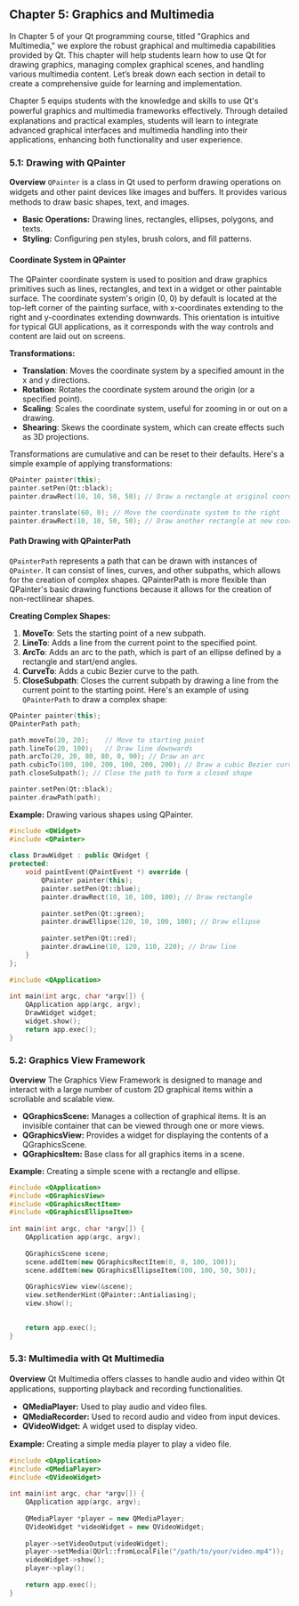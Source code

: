
## Chapter 5: Graphics and Multimedia 

In Chapter 5 of your Qt programming course, titled "Graphics and Multimedia," we explore the robust graphical and multimedia capabilities provided by Qt. This chapter will help students learn how to use Qt for drawing graphics, managing complex graphical scenes, and handling various multimedia content. 
Let’s break down each section in detail to create a comprehensive guide for learning and implementation.


Chapter 5 equips students with the knowledge and skills to use Qt's powerful graphics and multimedia frameworks eﬀectively. Through detailed explanations and practical examples, students will learn to integrate advanced graphical interfaces and multimedia handling into their applications, enhancing both functionality and user experience.
### 5.1: Drawing with QPainter

**Overview**
`QPainter` is a class in Qt used to perform drawing operations on widgets and other paint devices like images and buﬀers. It provides various methods to draw basic shapes, text, and images.
- **Basic Operations:** Drawing lines, rectangles, ellipses, polygons, and texts.
- **Styling:** Conﬁguring pen styles, brush colors, and ﬁll patterns.

#### Coordinate System in QPainter

The QPainter coordinate system is used to position and draw graphics primitives such as lines, rectangles, and text in a widget or other paintable surface. The coordinate system's origin (0, 0) by default is located at the top-left corner of the painting surface, with x-coordinates extending to the right and y-coordinates extending downwards. This orientation is intuitive for typical GUI applications, as it corresponds with the way controls and content are laid out on screens.

**Transformations:**
 -   **Translation**: Moves the coordinate system by a specified amount in the x and y directions.
-   **Rotation**: Rotates the coordinate system around the origin (or a specified point).
-   **Scaling**: Scales the coordinate system, useful for zooming in or out on a drawing.
-   **Shearing**: Skews the coordinate system, which can create effects such as 3D projections.

Transformations are cumulative and can be reset to their defaults. Here's a simple example of applying transformations:
```cpp
QPainter painter(this);
painter.setPen(Qt::black);
painter.drawRect(10, 10, 50, 50); // Draw a rectangle at original coordinates

painter.translate(60, 0); // Move the coordinate system to the right
painter.drawRect(10, 10, 50, 50); // Draw another rectangle at new coordinates` 
```
#### Path Drawing with QPainterPath
`QPainterPath` represents a path that can be drawn with instances of `QPainter`. It can consist of lines, curves, and other subpaths, which allows for the creation of complex shapes. QPainterPath is more flexible than QPainter's basic drawing functions because it allows for the creation of non-rectilinear shapes.

**Creating Complex Shapes:**
1.  **MoveTo**: Sets the starting point of a new subpath.
2.  **LineTo**: Adds a line from the current point to the specified point.
3.  **ArcTo**: Adds an arc to the path, which is part of an ellipse defined by a rectangle and start/end angles.
4.  **CurveTo**: Adds a cubic Bezier curve to the path.
5.  **CloseSubpath**: Closes the current subpath by drawing a line from the current point to the starting point.
Here's an example of using `QPainterPath` to draw a complex shape:
```cpp
QPainter painter(this);
QPainterPath path;

path.moveTo(20, 20);    // Move to starting point
path.lineTo(20, 100);   // Draw line downwards
path.arcTo(20, 20, 80, 80, 0, 90); // Draw an arc
path.cubicTo(100, 100, 200, 100, 200, 200); // Draw a cubic Bezier curve
path.closeSubpath(); // Close the path to form a closed shape

painter.setPen(Qt::black);
painter.drawPath(path);
```
**Example:** Drawing various shapes using QPainter.

```cpp
#include <QWidget>
#include <QPainter> 
 
class DrawWidget : public QWidget { 
protected: 
    void paintEvent(QPaintEvent *) override { 
        QPainter painter(this); 
        painter.setPen(Qt::blue); 
        painter.drawRect(10, 10, 100, 100); // Draw rectangle 
 
        painter.setPen(Qt::green); 
        painter.drawEllipse(120, 10, 100, 100); // Draw ellipse 
 
        painter.setPen(Qt::red); 
        painter.drawLine(10, 120, 110, 220); // Draw line 
    } 
}; 
 
#include <QApplication> 
 
int main(int argc, char *argv[]) { 
    QApplication app(argc, argv); 
    DrawWidget widget; 
    widget.show(); 
    return app.exec(); 
} 
```

### 5.2: Graphics View Framework
**Overview**
The Graphics View Framework is designed to manage and interact with a large number of custom 2D graphical items within a scrollable and scalable view.
* **QGraphicsScene:** Manages a collection of graphical items. It is an invisible container that can be viewed through one or more views.
* **QGraphicsView:** Provides a widget for displaying the contents of a QGraphicsScene.
* **QGraphicsItem:** Base class for all graphics items in a scene.

**Example:** Creating a simple scene with a rectangle and ellipse.

```cpp
#include <QApplication>
#include <QGraphicsView>
#include <QGraphicsRectItem>
#include <QGraphicsEllipseItem> 
 
int main(int argc, char *argv[]) { 
    QApplication app(argc, argv); 
 
    QGraphicsScene scene; 
    scene.addItem(new QGraphicsRectItem(0, 0, 100, 100)); 
    scene.addItem(new QGraphicsEllipseItem(100, 100, 50, 50)); 
 
    QGraphicsView view(&scene); 
    view.setRenderHint(QPainter::Antialiasing); 
    view.show(); 
 

    return app.exec(); 
} 
```
### 5.3: Multimedia with Qt Multimedia

**Overview**
Qt Multimedia oﬀers classes to handle audio and video within Qt applications, supporting playback and recording functionalities.
* **QMediaPlayer:** Used to play audio and video ﬁles.
* **QMediaRecorder:** Used to record audio and video from input devices.
* **QVideoWidget:** A widget used to display video.

**Example:** Creating a simple media player to play a video ﬁle.

```cpp
#include <QApplication>
#include <QMediaPlayer>
#include <QVideoWidget> 
 
int main(int argc, char *argv[]) { 
    QApplication app(argc, argv); 
 
    QMediaPlayer *player = new QMediaPlayer; 
    QVideoWidget *videoWidget = new QVideoWidget; 
 
    player->setVideoOutput(videoWidget); 
    player->setMedia(QUrl::fromLocalFile("/path/to/your/video.mp4")); 
    videoWidget->show(); 
    player->play(); 
 
    return app.exec(); 
} 
```
